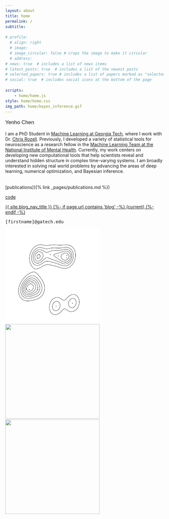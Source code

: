 ```yaml
---
layout: about
title: home
permalink: /
subtitle: 

# profile:
  # align: right
  # image: 
  # image_circular: false # crops the image to make it circular
  # address: 
# news: true  # includes a list of news items
# latest_posts: true  # includes a list of the newest posts
# selected_papers: true # includes a list of papers marked as "selected={true}"
# social: true  # includes social icons at the bottom of the page

scripts:
    - home/home.js 
style: home/home.css
img_path: home/bayes_inference.gif
---
```





<div class="center-screen">
  <p style="font-family:Helvetica; font-size:larger;" class="font-weight-bold">Yenho Chen</p>
  
  <div class="about-text"> I am a PhD Student in <a href="https://ml.gatech.edu/">Machine Learning at Georgia Tech</a>, where I work with Dr. <a href="https://siplab.gatech.edu/">Chris Rozell</a>. Previously, I developed a variety of statistical tools for neuroscience as a research fellow in the <a href="https://cmn.nimh.nih.gov/mlt">Machine Learning Team at the National Institute of Mental Health</a>. Currently, my work centers on developing new computational tools that help scientists reveal and understand hidden structure in complex time-varying systems. I am broadly interested in solving real world problems by advancing the areas of <span onmouseover="mover(this)" class="highlight-art generative-modeling">deep learning</span>, <span onmouseover="mover(this)" class="highlight-art ot">numerical optimization</span>, and <span onmouseover="mover(this)" class="highlight-art bayes">Bayesian inference</span>.

<!-- Currently, my work focuses on creating new computational tools that help scientists reveal and understand hidden structure in complex time-series data -->

  <!-- I am broadly interested in solving real-world problems by advancing the areas of deep learning, numerical optimization, and Bayesian inference. -->
  
  
  <!-- I am broadly interested in solving real world problems by advancing the areas of <span onmouseover="mover(this)" class="highlight-art generative-modeling">deep learning</span>, <span onmouseover="mover(this)" class="highlight-art ot">numerical optimization</span>, and <span onmouseover="mover(this)" class="highlight-art bayes">Bayesian inference</span>. -->
  </div>
  <br>
  <br>





  

<div class="home-bottom-container">
  <div class="home-links-container">   
      <span  markdown="1">[publications]({% link _pages/publications.md %})</span>     
      <p>
        <a class="home-link" href="https://github.com/yenhochen">code</a>
      </p>
      <p>
        <a class="home-link" href="{{ '/blog/' | relative_url }}">{{ site.blog_nav_title }}
          {%- if page.url contains 'blog' -%}
          <span class="sr-only">(current)</span>
          {%- endif -%}
        </a>
      </p>
    <p style="font-family:monospace">[firstname]@gatech.edu</p>
  </div>

  </div>
    <div class="home-img-container">
      <img src="assets/img/bayes_inference4.gif" width="300px" height="300px" id="bayes"> 
      <!-- <video  autoplay="autoplay" id="bayes" muted loop>
        <source src="assets/img/bayes_inference4.mp4" type="video/mp4" />
      </video> -->
      <img src="assets/img/ot2.gif" width="300px" height="300px" id="ot"> 
      <!-- <video  autoplay="autoplay controls" id="ot" muted loop>
        <source src="assets/img/ot2.mp4" type="video/mp4" />
      </video> -->
      <img src="assets/img/generative2.gif" width="300px" height="300px" id="generative-modeling"> 
      <!-- <video autoplay="autoplay" id="generative-modeling" muted loop>
        <source src="assets/img/generative2.mp4" type="video/mp4" />
      </video> -->
    </div>
  </div> 
</div>

